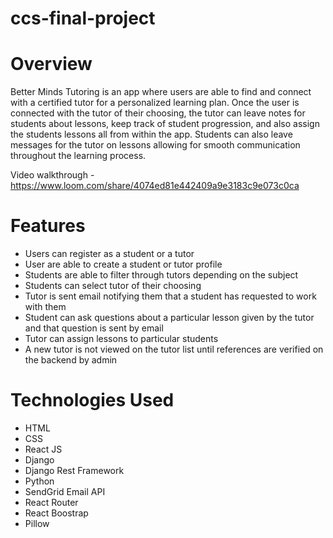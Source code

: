 # ccs-final-project

# Overview
Better Minds Tutoring is an app where users are able to find and connect with a certified tutor for a personalized learning plan. Once the user is connected with the tutor of their choosing, the tutor can leave notes for students about lessons, keep track of student progression, and also assign the students lessons all from within the app. Students can also leave messages for the tutor on lessons allowing for smooth communication throughout the learning process.

Video walkthrough - https://www.loom.com/share/4074ed81e442409a9e3183c9e073c0ca

# Features
- Users can register as a student or a tutor
- User are able to create a student or tutor profile
- Students are able to filter through tutors depending on the subject
- Students can select tutor of their choosing
- Tutor is sent email notifying them that a student has requested to work with them
- Student can ask questions about a particular lesson given by the tutor and that question is sent by email
- Tutor can assign lessons to particular students
- A new tutor is not viewed on the tutor list until references are verified on the backend by admin

# Technologies Used
- HTML 
- CSS
- React JS
- Django 
- Django Rest Framework
- Python
- SendGrid Email API
- React Router
- React Boostrap
- Pillow
